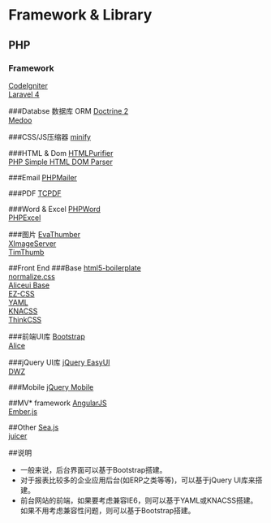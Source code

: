 Framework & Library
============

## PHP
### Framework
[CodeIgniter](http://codeigniter.org.cn/)	
[Laravel 4](http://laravel.com/)	

###Databse 数据库 ORM
[Doctrine 2](http://www.doctrine-project.org/)	
[Medoo](http://medoo.in/)	

###CSS/JS压缩器
[minify](https://code.google.com/p/minify/)	

###HTML & Dom
[HTMLPurifier](http://htmlpurifier.org/)	
[PHP Simple HTML DOM Parser](http://simplehtmldom.sourceforge.net/)	

###Email
[PHPMailer](https://github.com/PHPMailer/PHPMailer)	

###PDF
[TCPDF](http://www.tcpdf.org/)	

###Word & Excel
[PHPWord](https://github.com/PHPOffice/PHPWord)			
[PHPExcel](https://github.com/PHPOffice/PHPExcel)	

###图片
[EvaThumber](https://github.com/AlloVince/EvaThumber)	
[XImageServer](https://gitcafe.com/xiongchuan86/XImageServer)	
[TimThumb](http://www.binarymoon.co.uk/projects/timthumb/)	

##Front End 
###Base
[html5-boilerplate](http://html5boilerplate.com/)	
[normalize.css](http://necolas.github.io/normalize.css/)	
[Aliceui Base](https://github.com/aliceui/base)		
[EZ-CSS](http://www.ez-css.org/)	
[YAML](http://www.yaml.de)	
[KNACSS](http://www.knacss.com/)	
[ThinkCSS](https://code.google.com/p/thinkcss/)	

###前端UI库
[Bootstrap](http://getbootstrap.com/)	
[Alice](http://aliceui.org/)	

###jQuery UI库
[jQuery EasyUI](http://www.jeasyui.com/)	
[DWZ](http://j-ui.com/)	

###Mobile
[jQuery Mobile](http://jquerymobile.com/)	

##MV* framework
[AngularJS](http://angularjs.org/)	
[Ember.js](http://emberjs.com/)	

##Other
[Sea.js](http://seajs.org/docs/)	
[juicer](http://juicer.name/)

##说明
- 一般来说，后台界面可以基于Bootstrap搭建。
- 对于报表比较多的企业应用后台(如ERP之类等等)，可以基于jQuery UI库来搭建。
- 前台网站的前端，如果要考虑兼容IE6，则可以基于YAML或KNACSS搭建。如果不用考虑兼容性问题，则可以基于Bootstrap搭建。
